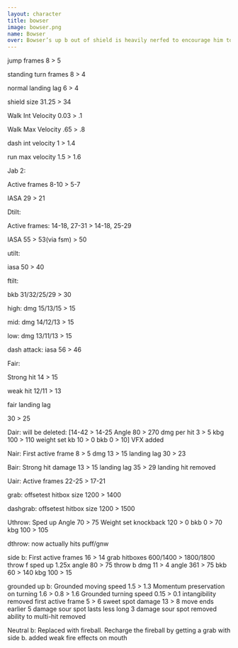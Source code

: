 ```yaml
---
layout: character
title: bowser
image: bowser.png
name: Bowser
over: Bowser’s up b out of shield is heavily nerfed to encourage him to be more aggressive and camp in shield less. Fireball was added and bound to grabs to also encourage and reward aggression.
---
```


jump frames
8 > 5

standing turn frames
8 > 4

normal landing lag
6 > 4

shield size
31.25 > 34

Walk Int Velocity
0.03 > .1

Walk Max Velocity
.65 > .8

dash int velocity
1 > 1.4

run max velocity 1.5 > 1.6

Jab 2:

Active frames 8-10 > 5-7

IASA 29 > 21

Dtilt:

Active frames: 14-18, 27-31 > 14-18, 25-29

IASA 55 > 53(via fsm) > 50


utilt:

iasa 50 > 40


ftilt:

bkb 31/32/25/29 > 30

high:
dmg 15/13/15 > 15

mid:
dmg 14/12/13 > 15

low:
dmg  13/11/13 > 15

dash attack:
iasa 56 > 46

Fair:

Strong hit 14 > 15

weak hit 12/11 > 13

fair landing lag

30 > 25

Dair:
will be deleted:
[14-42 > 14-25
Angle 80 > 270
dmg per hit 3 > 5
kbg 100 > 110
weight set kb 10 > 0
bkb 0 > 10]
VFX added

Nair:
First active frame 8 > 5
dmg 13 > 15
landing lag 30 > 23

Bair:
Strong hit damage 13 > 15
landing lag 35 > 29
landing hit removed

Uair:
Active frames
22-25 > 17-21

grab:
offsetest hitbox size 1200 > 1400

dashgrab:
offsetest hitbox size 1200 > 1500

Uthrow:
Sped up
Angle 70 > 75
Weight set knockback 120 > 0
bkb 0 > 70
kbg 100 > 105

dthrow:
now actually hits puff/gnw

side b:
First active frames 16 > 14
grab hitboxes 600/1400 > 1800/1800
throw f
sped up 1.25x
angle 80 > 75
throw b
dmg 11 > 4
angle 361 > 75
bkb 60 > 140
kbg 100 > 15

grounded up b:
Grounded moving speed 1.5 > 1.3
Momentum preservation on turning 1.6 > 0.8 > 1.6
Grounded turning speed 0.15 > 0.1
intangibility removed
first active frame 5 > 6
sweet spot damage 13 > 8
move ends earlier
5 damage sour spot lasts less long
3 damage sour spot removed
ability to multi-hit removed

Neutral b:
Replaced with fireball. Recharge the fireball by getting a grab with side b.
added weak fire effects on mouth
